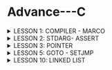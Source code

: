 # Advance---C
<details><summary>LESSON 1: COMPILER - MARCO</summary>
    <p>
        
## LESSON 1: COMPILER - MARCO
### Compiler
- Trong ngôn ngữ lập trình, Compiler (trình phiên dịch) là chương trình có nhiệm vụ xử lý chương trình ngôn ngữ bậc cao thành ngôn ngữ bậc thấp hơn để máy tính thực thi.
- Quá trình biên dịch gồm các giai đoạn như sau:
![maxresdefault](https://github.com/user-attachments/assets/3fbcf4bf-b3b6-41e9-8d26-e33c72ee3287)
#### Preprocessor (Tiền xử lý)
- Bộ tiền xử lý có nhiệm vụ thực hiện: 
    - Nhận mã nguồn, source code (gồm: c, .h, .cpp, .hpp,...)
    - Xóa bỏ tất cả các chú thích, comments của chương trình
    - Chỉ thị tiền xử lý ( bằng dấu #) cũng được xử lý
    - Đầu ra là file i
       ```c
       gcc -E main.c -o main.i
 #### Compiler 
 - Chuyển từ ngôn ngữ bậc cao sang ngôn ngữ bậc thấp assembly. Đầu vào là file .i, đầu ra file .s.
    ```c
    gcc main.i -S -o main.s
#### Assembler 
- Chuyển sang mã máy (0,1). Đầu vào là file .s, đầu ra là file .o hay còn gọi là file object.
  ```c
    gcc - c main.s -o main.o
#### Linker
- Liên kết các file object.o lại thành một chương trình duy nhất.
  ```c
     gcc test1.o test2.o main.o -o main
### Macro
- Chỉ thị tiền xử lý là những chỉ thị cung cấp cho bộ tiền xử lý các thông tin trước khi quá trình phiên dịch bắt đầu. Các chỉ thị tiền xử lý bắt đầu bằng ký tự #
   - #include (file header): Chèn nội dung của file vào vị trí mình chỉ định vào file i. Giúp chương trình dễ quản lí
     ```c
     #include <stdio.h>
     #include "test1.h"
   - #define: Được sử dụng để định nghĩa các hằng số hoặc các đoạn mã thay thế, không có kiểu dữ liệu. Việc sử dụng #define để định nghĩa được gọi là Macro, nơi nào có tên Macro sẽ được thay thế bằng nội dung của Macro đó
  - Ví dụ 1:
	 ```c
    	 #include <stdio.h>
		#define PI 3.14 // Định nghĩa hằng số Pi sử dụng #define//
		int main() {
		double radius = 5.0; // Sử dụng hằng số Pi trong chương trình //
		double area = PI * radius * radius;
	
		printf("Radius: %.2f\n", radius);
		printf("Area of the circle: %.2f\n", area);
	
		return 0;
		}
  - Ví dụ 2:
   	  ```c
   	  #include <stdio.h>

		// Định nghĩa macro để tìm số lớn hơn giữa hai số
		#define MAX(x, y) ((x) > (y) ? (x) : (y))
		
		int main() {
		int a = 10, b = 20;
		
		// Sử dụng macro để tìm số lớn hơn giữa a và b
		int maxNumber = MAX(a, b);
		
		printf("The bigger number between %d and %d is: %d\n", a, b, maxNumber);
		
		return 0;
		}
  - #undef: Để hủy định nghĩa một #define đã được định nghĩa trước đó.
    ```c
    #include <stdio.h>
	#define MAX_SIZE 100
	
	int main() {
	    printf("MAX_SIZE is defined as: %d\n", MAX_SIZE);
	    
	    // Bỏ định nghĩa của MAX_SIZE
	    #undef MAX_SIZE
	    
	    // Định nghĩa lại MAX_SIZE với giá trị khác
	    #define MAX_SIZE 50
	    
	    printf("MAX_SIZE is now redefined as: %d\n", MAX_SIZE);
	
	return 0;
	}
  - #if, #elif, #else: Kiểm tra điều kiện của Marco.
  	- #if: Sử dụng để bắt đầu 1 điều kiện xử lý.Nếu đúng thì các dòng lệnh sau #if sẽ được biên dịch , sai sẽ bỏ qua đến khi gặp #endif.
	- #elif: Để thêm 1 ĐK mới khi #if hoặc #elif sai.
	- #else: Dùng khi không có ĐK nào đúng
	- #ifdef: Dùng để kiểm tra 1 macro định nghĩa hay chưa.Nếu định nghĩa rồi thì mã sau ifdef sẽ được biên dịch.
	- #ifndef: Dùng để kiểm tra 1 macro định nghĩa hay chưa.Nếu chưa định nghĩa thì mã sau #ifndef sẽ được biên dịch.Thường dùng để kiểm tra macro đó đã dc định nghĩa trong file nào chưa, kết thúc thì #endif
   - Ví dụ 1:
	    ```c
	    #include <stdio.h>
		// Định nghĩa một macro
		#define VERSION 3
		
		int main() {
		    // Sử dụng #if, #elif, #else
		    #if VERSION == 1                               // Điều kiện #if sai, nếu không còn kiểm tra điều kiện nào
		                                                    // nữa đi tới #endif luôn
		    printf("This is version 1.\n");
		    #elif VERSION == 2                             // Tiếp tục kiểm tra với #elif
		    printf("This is version 2.\n");            
		    #else                                          // Không có điều kiện nào ở trên đúng
		    printf("This is another version.\n");
		    #endif
		
		return 0;
		}
	- Ví dụ 2:
  	 ```c
		    #include <stdio.h>
		// Định nghĩa một macro
		#define FEATURE_ENABLED
		
		int main() {
		    // Kiểm tra xem FEATURE_ENABLED đã được định nghĩa đúng không?
		    #ifdef FEATURE_ENABLED
		    printf("Feature is enabled.\n");
		    #endif
		    
		    // Kiểm tra xem ANOTHER_FEATURE chưa được định nghĩa đúng không?
		    #ifndef ANOTHER_FEATURE
		    printf("Another feature is not enabled.\n");
		    #endif
		
		return 0;
		}
#### Macro funtion 
- Macro function là khi đoạn mã sử dụng #define với tham số truyền vào để hoạt động giống như một hàm.

- Nếu macro function có nhiều dòng, mỗi dòng (trừ dòng cuối) phải kết thúc bằng ký tự \.
  ```c
	#include <stdio.h>
	
	#define DISPLAY_SUM(a,b)                        \
	printf("This is macro to sum 2 number\n");      \
	printf("Result is: %d", a+b);
	
	int main() {
		DISPLAY_SUM(5,6);
	return 0;
	}
- Ưu điểm của macro function so với function là tối ưu về tốc độ, nhưng không tối ưu về bộ nhớ.
#### Toán tử trong Macro
- Toán tử # (stringizing operator) chuyển đối số của macro thành chuỗi.
- Toán tử ## (concatenation operator) nối các đối số lại với nhau thành một chuỗi hoặc tên mới.
- Các toán tử này giúp tạo ra các macro linh hoạt và mạnh mẽ hơn, cho phép bạn thao tác với chuỗi và tên biến trong quá trình biên dịch.
- ví dụ 1:
  ```c
	   #include <stdio.h>
	
	#define TO_STRING(x) #x
	
	int main() {
	    int a = 5;
	    printf("Giá trị của a là: %s\n", TO_STRING(a));  // Kết quả sẽ là "a"
	    return 0;
	}
- ví dụ 2:
  ```c
	  #include <stdio.h>
	
	#define CONCAT(x, y) x ## y
	
	int main() {
	    int xy = 10;
	    printf("Giá trị của xy là: %d\n", CONCAT(x, y));  // Kết quả sẽ là 10
	    return 0;
	}
  - Trong ví dụ trên, CONCAT(x, y) sẽ nối x và y lại với nhau thành xy. Kết quả là việc gọi CONCAT(x, y) sẽ được thay thế bằng xy, do đó giá trị của biến xy là 10.
#### Variadic Marco
- Variadic macro là một loại macro trong ngôn ngữ C (và C++) cho phép bạn định nghĩa macro nhận một số lượng đối số không xác định (hay còn gọi là đối số biến đổi). Điều này hữu ích khi bạn muốn tạo một macro có thể làm việc với nhiều đối số mà không cần phải xác định số lượng đối số cụ thể.
- Giả sử bạn muốn định nghĩa một macro LOG có thể nhận một số lượng tham số không xác định để in ra một thông báo cùng với các tham số đó:
	```c
	#include <stdio.h>
	
	#define LOG(fmt, ...) printf(fmt, __VA_ARGS__)
	
	int main() {
	    int a = 10;
	    float b = 3.14;
	    
	    LOG("a = %d, b = %.2f\n", a, b);  // Gọi macro với 2 tham số
	    LOG("Only one parameter: %d\n", a);  // Gọi macro với 1 tham số
	
	    return 0;
	}
- Giải thích:

- LOG(fmt, ...) là variadic macro. fmt là tham số bắt buộc, còn ... đại diện cho các tham số còn lại (tùy chọn).
- Trong thân macro, bạn sử dụng __VA_ARGS__ để đại diện cho các tham số bổ sung được truyền vào macro.
- __VA_ARGS__ là một biến đặc biệt trong ngôn ngữ C giúp lấy tất cả các tham số được truyền vào macro.
- Kết quả của chương trình trên sẽ là:
	- a = 10, b = 3.14
	- Only one parameter: 10
</details>

<details><summary>LESSON 2: STDARG- ASSERT</summary>
    <p>	
	    
 ## LESSON 2: STDARG - ASSERT	
 ### Thư viện STDARG
 - Thư viện <stdarg.h> trong C cung cấp các cơ chế để làm việc với các tham số biến (variadic parameters) trong các hàm và macro. Đây là một thư viện rất hữu ích khi bạn muốn định nghĩa các hàm hoặc macro có thể nhận một số lượng tham số không cố định, chẳng hạn như các hàm printf hoặc scanf.
 - Thư viện này cung cấp ba macro chính giúp bạn làm việc với các tham số biến:
	- va_list: Đây là kiểu dữ liệu được sử dụng để giữ thông tin về các tham số biến. Bản chất là con trỏ kiểu char được định nghĩa lại tên bằng typedef: typedef char* va_list;
	- va_start: Dùng để khởi tạo một đối tượng va_list và bắt đầu xử lý các tham số biến. Hàm này mang các kí tự vào chuỗi, tạo một con trỏ có giá trị bằng địa chỉ kí tự đầu tiên của chuỗi không xác định và thực hiện vòng lặp so sánh các kí tự trong chuỗi có giống với từng kí tự của label count không và con trỏ địa chỉ tăng dần dần ứng với địa chỉ của các kí tự tiếp theo của chuỗi. Sau khi xác định được kí tự giống với label count thì mới bắt đầu mang các kí tự sau dấu , vào chuỗi. 
	- va_arg: Dùng để lấy giá trị của một tham số biến trong danh sách tham số và ép kiểu dữ liệu thành kiểu dữ liệu mong muốn
	- va_end: Dùng để kết thúc việc truy cập các tham số biến và giải phóng tài nguyên.
- Cú pháp của các macro trong <stdarg.h>:
	- va_list:Được sử dụng để khai báo một biến sẽ chứa các tham số biến.
		```c

		va_list args;
	- va_start: Dùng để bắt đầu truy xuất các tham số biến. va_start nhận hai đối số: Đối số đầu tiên là biến va_list bạn đã khai báo. Đối số thứ hai là tên của tham số cuối cùng trong danh sách tham số cố định (tham số trước danh sách tham số biến).
		```c

		va_start(args, last_fixed_param);
	- va_arg:Dùng để truy xuất một tham số trong danh sách tham số biến. Bạn cần chỉ định kiểu dữ liệu của tham số bạn muốn truy xuất.
		```c

		type arg = va_arg(args, type); //type là kiểu dữ liệu của tham số bạn muốn lấy (ví dụ: int, double, char, ...).
	- a_end: Dùng để kết thúc truy xuất các tham số biến và giải phóng tài nguyên. Đây là bước quan trọng để tránh rò rỉ tài nguyên.
		```c

		va_end(args);
- Ví dụ về việc sử dụng <stdarg.h>:
- Ví dụ: Viết một hàm sum nhận một số lượng tham số không xác định và tính tổng các tham số đó.
	```c

	#include <stdio.h>
	#include <stdarg.h>
	
	// Hàm sum với các tham số biến
	int sum(int num, ...) {
	    int total = 0;
	    
	    // Khai báo va_list để truy cập các tham số biến
	    va_list args;
	    
	    // Khởi tạo va_list, đối số thứ hai là tham số cuối cùng cố định (num)
	    va_start(args, num);
	    
	    // Duyệt qua các tham số và tính tổng
	    for (int i = 0; i < num; i++) {
	        total += va_arg(args, int);  // Lấy giá trị của tham số kiểu int
	    }
	    
	    // Kết thúc truy xuất tham số biến
	    va_end(args);
	    
	    return total;
	}
	
	int main() {
	    int result = sum(4, 1, 2, 3, 4);  // Gọi sum với 4 tham số
	    printf("Tổng là: %d\n", result);  // Kết quả sẽ là 10
	    
	    return 0;
	}
- Giải thích:

	- Hàm sum nhận một tham số đầu vào num xác định số lượng tham số tiếp theo.
	- Sau đó, hàm sử dụng va_start để khởi tạo danh sách tham số biến và va_arg để lấy từng giá trị từ danh sách tham số.
	- Cuối cùng, va_end được gọi để kết thúc quá trình truy xuất tham số biến.

### Thư viện ASSERT	
- Thư viện assert.h là thư viện để hỗ trợ debug chương trình.

- Hàm assert(): dùng để kiểm tra điều kiện, nếu đúng thì chương trình tiếp tục còn sai thì dừng lại ngay lập tức và báo lỗi.

- Ví dụ báo lỗi chia cho 0:
  ```c
	#include <stdio.h>
	#include <assert.h>
	
	double thuong(int a, int b) {
	    assert( b != 0 && "Mẫu bằng 0");
	    return (double) a/b;
	}
	
	int main() {
	    printf("Thuong: %f\n", thuong(6, 0)); 
	    return 0;
	}
- Báo lỗi:
	```c
	> Assertion failed: b != 0 && "Mẫu bằng 0", file tempCodeRunnerFile.c, line 5
- Thường thấy hơn sẽ sử dụng macro để định nghĩa một lỗi.
	```c
	#include <stdio.h>
	#include <assert.h>
	#define LOG(condition, cmd) assert(condition && #cmd)
	
	double thuong(int a, int b) {
	    LOG(b != 0, "Mau bang bang 0");
	}
	
	int main() {
	    thuong(6,0);
	    return 0;
	}

</details>


<details><summary>LESSON 3: POINTER</summary>
    <p>
        
## LESSON 3: POINTER
### Khái niệm và các loại Pointer
Trong ngôn ngữ lập trình C, con trỏ (pointer) là một biến chứa địa chỉ bộ nhớ của một đối tượng (biến,hàm,mảng) khác. Việc sử dụng con trỏ giúp chúng ta thực hiện các thao tác trên bộ nhớ một cách linh hoạt hơn. Dưới đây là một số khái niệm cơ bản về con trỏ trong C:
#### Cách khai báo: 
   
    int *ptr;  // con trỏ đến kiểu int
    char *ptr_char;  // con trỏ đến kiểu char
    float *ptr_float;  // con trỏ đến kiểu float
- Lấy địa chỉ của một biến:
   ```c 
    int x = 10;
    int *ptr_x = &x;  // ptr_x giờ đây chứa địa chỉ của x
- Sử dụng con trỏ để truy cập giá trị:
    int y = *ptr_x;  // y sẽ bằng giá trị của x
 ![image](https://github.com/user-attachments/assets/2799e903-2562-470a-b884-70fd4158ad98)
     - chú ý: địa chỉ con trỏ đang trỏ tới: ptr = 0x01; địa chỉ của con trỏ: &ptr = 0xf1;giá trị tại địa chỉ con trỏ trỏ tới *ptr = *(0x01)=5
- Kích thước của con trỏ sẽ phụ thuộc kiến trúc máy tính và trình biên dịch. Ta có thể dùng sizeof() để kiểm tra kích thước của con trỏ:
  ```c 
  #include <stdio.h>
  int main() {
    int *ptr;
    printf("Size of pointer: %lu bytes\n", sizeof(ptr));
    return 0;
  }


- Ví dụ:
  ```c
  #include <stdio.h>
  void swap(int *a, int *b)
  {
    int tmp = *a;
    *a = *b;
    *b = tmp;

  }
  int main()
  {
   int a = 10, b = 20;
   swap(&a, &b);

   printf("value a is: %d\n", a);
   printf("value b is: %d\n", b);

    return 0;
  }

 #### Các loại Pointer:
##### Void pointer:
- Void pointer thường dùng để trỏ để tới bất kỳ địa chỉ nào mà không cần biết tới kiểu dữ liệu của giá trị tại địa chỉ đó.
  ```c
  void *ptr_void;
- Ví dụ:
  ```c
     #include <stdio.h>
     #include <stdlib.h>

     int main() {
   
	    int value = 5;
	    double test = 15.7;
	    char letter = 'A';
	   
	    void *ptr = &value;
	    printf("value is: %d\n", *(int*)(ptr));
	
	    ptr = &test;
	    printf("value is: %f\n", *(double*)(ptr));
	
	    ptr = &letter;
	    printf("value is: %c\n", *(char*)(ptr));
	   
	    return 0;
       }


#### Pointer to Constant:
- Định nghĩa một con trỏ không thể thay đổi giá trị tại địa chỉ mà nó trỏ đến thông qua dereference nhưng giá trị tại địa chỉ đó có thể thay đổi.
- Ví dụ:
  ```c
	#include <stdio.h>
	#include <stdlib.h>
	
	int main() {
	    
	    int value = 5;
	    int const *ptr_const = &value;
	
	    //*ptr_const = 7; // wrong
	    //ptr_const++; // right
	    
	    printf("value: %d\n", *ptr_const);
	
	    value = 9;
	    printf("value: %d\n", *ptr_const);
	
	    return 0;
	}


#### Constant Pointer:
- Định nghĩa một con trỏ mà giá trị nó trỏ đến (địa chỉ ) không thể thay đổi. Tức là khi con trỏ này được khởi tạo thì nó sẽ không thể trỏ tới địa chỉ khác.
- Ví dụ:
  ```c
	#include <stdio.h>
	#include <stdlib.h>
	
	
	int main() {
	    
	    int value = 5;
	    int test = 15;
	    int *const const_ptr = &value;
	
	    printf("value: %d\n", *const_ptr);
	
	    *const_ptr = 7;
	    printf("value: %d\n", *const_ptr);
	
	    //const_ptr = &test; // wrong
	    
	    return 0;
	}




#### Function pointer:
- Pointer to function (con trỏ hàm) là một biến mà giữ địa chỉ của một hàm. Có nghĩa là, nó trỏ đến vùng nhớ trong bộ nhớ chứa mã máy của hàm được định nghĩa trong chương trình.
- Trong ngôn ngữ lập trình C, con trỏ hàm cho phép bạn truyền một hàm như là một đối số cho một hàm khác, lưu trữ địa chỉ của hàm trong một cấu trúc dữ liệu, hoặc thậm chí truyền hàm như một giá trị trả về từ một hàm khác.
- Ví dụ:
  ```c
	#include <stdio.h>
	
	// Hàm mẫu 1
	void greetEnglish() {
	    printf("Hello!\n");
	}
	
	// Hàm mẫu 2
	void greetFrench() {
	    printf("Bonjour!\n");
	}
	
	int main() {
	    // Khai báo con trỏ hàm
	    void (*ptrToGreet)();
	
	    // Gán địa chỉ của hàm greetEnglish cho con trỏ hàm
	    ptrToGreet = greetEnglish;
	
	    // Gọi hàm thông qua con trỏ hàm
	    (*ptrToGreet)();  // In ra: Hello!
	
	    // Gán địa chỉ của hàm greetFrench cho con trỏ hàm
	    ptrToGreet = greetFrench;
	
	    // Gọi hàm thông qua con trỏ hàm
	    (*ptrToGreet)();  // In ra: Bonjour!
	
	    return 0;
	}

- Trong ví dụ này, ptrToGreet là một con trỏ hàm có thể trỏ đến các hàm greetEnglish và greetFrench. Việc này giúp linh hoạt trong việc chọn và sử dụng hàm tương ứng tại thời điểm chạy.
- Ví dụ 2:
  ```c
	#include <stdio.h>
	
	void sum(int a, int b)
	{
	    printf("Sum of %d and %d is: %d\n",a,b, a+b);
	}
	
	void subtract(int a, int b)
	{
	    printf("Subtract of %d by %d is: %d \n",a,b, a-b);
	    
	}
	
	void multiple(int a, int b)
	{
	    printf("Multiple of %d and %d is: %d \n",a,b, a*b );
	    
	}
	
	void divide(int a, int b)
	{
	    if (b == 0)
	    {
	        printf("Mau so phai khac 0\n");
	        return;
	    }
	    
	    printf("%d divided by %d is: %f \n",a,b, (double)a / (double)b);
	    
	}
	
	void calculator(void (*ptr)(int a, int b), int a, int b)
	{
	    printf("Program calculate: \n");
	    ptr(a,b);
	}
	
	int main()
	{
	    void (*ptrToFunc)(int,int);
	    ptrToFunc = &divide;
	
	    calculator(ptrToFunc,5,2);
	
	    return 0;
	}



	
- Trong ví dụ này, ptrToFunc là một con trỏ hàm trỏ đến các hàm sum, subtract, multiple, divide. Hàm calculator với 3 tham số truyền vào là: con trỏ hàm, a, b, và sẽ call function mà con trỏ đang trỏ tới và truyền vào 2 tham số a và b.
Pointer to pointer:
#### Con trỏ đến con trỏ (Pointer to Pointer)
- là một kiểu dữ liệu trong ngôn ngữ lập trình cho phép bạn lưu trữ địa chỉ của một con trỏ. Con trỏ đến con trỏ cung cấp một cấp bậc trỏ mới, cho phép bạn thay đổi giá trị của con trỏ gốc. Cấp bậc này có thể hữu ích trong nhiều tình huống, đặc biệt là khi bạn làm việc với các hàm cần thay đổi giá trị của con trỏ.
 - Ví dụ:
   ```c

	#include <stdio.h>
	
	int main() {
	    int value = 42;
	    int *ptr1 = &value;  // Con trỏ thường trỏ đến một biến
	
	    int **ptr2 = &ptr1;  // Con trỏ đến con trỏ
	
	    printf("Value: %d\n", **ptr2);
	
	    return 0;
	      }
- Trong ví dụ này:
	- ptr1 là một con trỏ thường trỏ đến biến value.
	- ptr2 là một con trỏ đến con trỏ, trỏ đến địa chỉ của ptr1.
	- Khi sử dụng **ptr2, chúng ta có thể truy cập giá trị của biến value.
#### NULL pointer
 - Null Pointer là một con trỏ không trỏ đến bất kỳ đối tượng hoặc vùng nhớ cụ thể nào. Trong ngôn ngữ lập trình C, một con trỏ có thể được gán giá trị NULL để biểu diễn trạng thái null.
 - Ví dụ:
    ```c
	#include <stdio.h>
	
	int main() {
	    int *ptr = NULL;  // Gán giá trị NULL cho con trỏ
	
	    if (ptr == NULL) {
	        printf("Pointer is NULL\n");
	    } else {
	        printf("Pointer is not NULL\n");
	    }
	
	    return 0;
	}

- Trong ví dụ này:
	- Con trỏ ptr được khai báo và được gán giá trị NULL.
	- Một điều kiện kiểm tra xem con trỏ có trỏ đến một đối tượng nào đó hay không.
	- Nếu con trỏ bằng NULL, chương trình in ra "Pointer is NULL", ngược lại nếu con trỏ không bằng NULL, chương trình in ra "Pointer is not NULL".
	- Sử dụng null pointer thường hữu ích để kiểm tra xem một con trỏ đã được khởi tạo và có trỏ đến một vùng nhớ hợp lệ chưa. Tránh dereferencing (sử dụng giá trị mà con trỏ trỏ đến) một null pointer là quan trọng để tránh lỗi chương trình.
</details>
   
 <details><summary>LESSON 5: GOTO - SETJMP</summary>
  <p>
  
 ## LESSON 5: GOTO - SETJMP
 ### GOTO
- goto là một từ khóa trong ngôn ngữ lập trình C, cho phép chương trình nhảy đến một câu lệch đã được đặt trước đó trong cùng một hàm. Mặc dù nó cung cấp khả năng kiểm soát flow của chương trình, nhưng việc sử dụng goto thường được xem là không tốt vì nó có thể làm cho mã nguồn trở nên khó đọc và khó bảo trì.
- Cách sử dụng goto trong C/C++:
	-Cú pháp:

	```c

	goto label;
- Trong đó: label là một nhãn (label) được định nghĩa trước trong chương trình, là tên của vị trí mà bạn muốn nhảy đến. Nhãn này phải kết thúc bằng dấu hai chấm (:).
- Ví dụ:

	```c

	#include <stdio.h>
	
	int main() {
	    int x = 10;
	
	    if (x == 10) {
	        goto jump_here; // Nhảy đến nhãn jump_here nếu x == 10
	    }
	
	    printf("Không bao giờ đến đây.\n"); // Dòng này sẽ bị bỏ qua vì goto đã nhảy qua
	
	jump_here:
	    printf("Đã nhảy đến nhãn jump_here.\n");
	
	    return 0;
	}
 
- Giải thích ví dụ:
	- Câu lệnh goto jump_here;: Chương trình sẽ nhảy đến vị trí có nhãn jump_here: ngay khi điều kiện if (x == 10) đúng.
	- jump_here:: Đoạn mã sau nhãn này sẽ được thực thi khi chương trình nhảy tới đó.
	- Dòng "Không bao giờ đến đây." sẽ không bao giờ được in ra vì câu lệnh goto đã chuyển điều khiển ra ngoài đoạn mã đó
  ### SETJMP
  - setjmp.h là một thư viện trong ngôn ngữ lập trình C, cung cấp hai hàm chính là setjmp và longjmp. Cả hai hàm này thường được sử dụng để thực hiện xử lý ngoại lệ trong C, mặc dù nó không phải là một cách tiêu biểu để xử lý ngoại lệ trong ngôn ngữ này.
- Cú pháp:
  	```c

	#include <setjmp.h>
	
	int setjmp(jmp_buf env);
- Trong đó:
	- jmp_buf env: Là một mảng hoặc cấu trúc được sử dụng để lưu trữ thông tin trạng thái của ngữ cảnh chương trình tại thời điểm gọi setjmp. Nó sẽ chứa thông tin cần thiết để chương trình có thể quay lại điểm gọi hàm setjmp.
	- Hàm setjmp trả về giá trị 0 khi nó được gọi lần đầu tiên, và sẽ trả về giá trị khác (thường là một giá trị không bằng 0) khi chương trình quay lại từ hàm longjmp.
- Mô tả:
	- setjmp được sử dụng để lưu lại trạng thái của ngữ cảnh chương trình tại một điểm cụ thể (gọi là "checkpoint").
	- longjmp sau đó có thể được sử dụng để quay lại điểm đó, thay vì tiếp tục chạy từ vị trí mà chương trình bị tạm dừng.
- Cách hoạt động:
	- Gọi setjmp: Khi setjmp được gọi, nó lưu lại trạng thái của chương trình (ví dụ, các thanh ghi, con trỏ, v.v.) trong biến env (được khai báo kiểu jmp_buf).
	- Quay lại với longjmp: Khi gặp lỗi hoặc cần nhảy ra một điểm khác trong chương trình, bạn có thể gọi hàm longjmp(env, value) để quay lại điểm gọi setjmp, đồng thời trả về giá trị value từ hàm setjmp. Điều này làm cho chương trình "nhảy" về lại điểm đó.
- Ví dụ về cách sử dụng setjmp và longjmp:
	```c

	#include <stdio.h>
	#include <setjmp.h>
	
	jmp_buf env;

	void func() {
	    printf("Bắt đầu func.\n");
	    longjmp(env, 1);  // Quay lại setjmp và trả về giá trị 1
	    printf("Không bao giờ in dòng này.\n");
	}
	
	int main() {
	    if (setjmp(env) == 0) {
	        // Đây là lần gọi đầu tiên của setjmp
	        printf("Điều khiển đang ở trong main.\n");
	        func();  // Gọi hàm func, sau đó longjmp sẽ quay lại đây
	    } else {
	        // Sau khi longjmp được gọi
	        printf("Điều khiển quay lại từ longjmp.\n");
	    }
	
	    return 0;
	}
- Giải thích ví dụ:
	- Gọi setjmp(env) lần đầu tiên: Khi setjmp được gọi trong hàm main, chương trình lưu trạng thái ngữ cảnh vào biến env và trả về giá trị 0. Sau đó, chương trình tiếp tục bình thường và gọi hàm func().
	- Gọi longjmp(env, 1) trong func: Trong hàm func, câu lệnh longjmp(env, 1) sẽ khiến chương trình quay lại điểm gọi setjmp trong hàm main. Lúc này, setjmp không trả về 0 nữa mà trả về giá trị 1, vì vậy đoạn mã trong else sẽ được thực thi.
- Kết quả chương trình:
	```css
	Điều khiển đang ở trong main.
	Bắt đầu func.
	Điều khiển quay lại từ longjmp.
</details>
   
 <details><summary>LESSON 10: LINKED LIST </summary>
  <p>
  
 ## LESSON 10: LINKED LIST
 ### Khái niệm Linked list 
 - Linked list là một cấu trúc dữ liệu trong lập trình máy tính, được sử dụng để tổ chức và lưu trữ dữ liệu. Một linked list bao gồm một chuỗi các "nút" (nodes) được lưu trữ không liền kề nhau trong bộ nhớ, mỗi nút chứa một giá trị dữ liệu và một con trỏ (pointer) đến nút tiếp theo trong chuỗi.
- Khác với mảng (array), trong đó các phần tử được lưu trữ liên tiếp trong bộ nhớ, linked list cho phép linh hoạt hơn trong việc thêm và xóa phần tử mà không cần phải thay đổi kích thước hoặc di chuyển các phần tử khác.
![image](https://github.com/user-attachments/assets/edcf0aa4-5c38-4d7b-8846-c8435ea056c6)
### Các loại linked list
- Có hai loại linked list chính:
	- Singly Linked List (Danh sách liên kết đơn): Mỗi nút chỉ chứa một con trỏ đến nút tiếp theo trong chuỗi.
	- Doubly Linked List (Danh sách liên kết đôi): Mỗi nút chứa hai con trỏ, một trỏ đến nút tiếp theo và một trỏ đến nút trước đó.
### Tính chất
- Danh sách liên kết có thể mở rộng và thu hẹp một cách linh hoạt.
- Mặc định nodes sẽ chưa liên kết với nhau => phải liên kết các nodes thông qua con trỏ.
- Phần tử cuối cùng trong Linked list sẽ trỏ vào NULL (con trỏ NULL), đánh dấu sự kết thúc của danh sách.
- Linked list có thể thay đổi kích thước linh hoạt. Bạn có thể thêm hoặc xóa các node mà không cần phải thay đổi kích thước của danh sách hoặc di chuyển các phần tử khác, như trong mảng.
- Để truy cập một phần tử bất kỳ trong linked list, bạn phải bắt đầu từ node đầu tiên và duyệt lần lượt qua các node tiếp theo cho đến khi tìm thấy phần tử cần tìm. Điều này làm cho việc truy cập các phần tử ngẫu nhiên (random access) kém hiệu quả hơn so với mảng.
- Đây là kiểu cấu trúc dữ liệu kiểu cấp phát động có nghĩa là còn bộ nhớ thì còn cấp phát được, cấp phát đến khi nào hết bộ nhớ thì thôi - Vùng nhớ cấp phát : Heap.
- Linked list chỉ sử dụng bộ nhớ cho các node đã được tạo ra. Điều này giúp tiết kiệm bộ nhớ khi số lượng phần tử thay đổi liên tục. Không lãng phí bộ nhớ nhưng cần thêm bộ nhớ để lưu phần con trỏ.
- Thêm hoặc xóa node ở đầu hoặc giữa danh sách có thể thực hiện nhanh chóng (O(1)) nếu bạn đã có địa chỉ của node cần thay đổi. Tuy nhiên, nếu muốn xóa hoặc thêm ở cuối danh sách, bạn cần phải duyệt qua danh sách trước (O(n)).
### Cấu trúc của 1 node
- Trong C, ta thường dùng cấu trúc (struct) để định nghĩa một node. Cấu trúc này bao gồm:
	- Dữ liệu (data): chứa giá trị hoặc thông tin của phần tử.
	- Con trỏ (pointer): chứa địa chỉ của node tiếp theo trong danh sách.
 		```c
		  typedef struct Node { // có Node ở dòng 1 để khi phiên dịch mã sẽ hiểu Node* next ở dòng 3, không báo lỗi
		    int data;           // Giá trị (dữ liệu) của node
		    struct Node* next;  // Con trỏ trỏ đến node tiếp theo
		};
  	- Node ở đây có phần dữ liệu là kiểu số nguyên, ngoài ra nó có 1 con trỏ next trỏ tới chính struct node (là địa chỉ của node tiếp theo trong linked list)
### Các thao tác với linked list
#### Khởi tạo Node 
    ```c
	#include <stdio.h>
	#include <stdlib.h>
	
	struct Node {
	    int data;     // Dữ liệu của node
	    struct Node* next; // Con trỏ tới node tiếp theo
	  };
	
	// Khởi tạo một node mới với dữ liệu là 10
	struct Node* createNode(int data) {
	    struct Node* newNode = (struct Node*)malloc(sizeof(struct Node)); // khởi tạo địa chỉ cho Node
	    newNode->data = data;
	    newNode->next = NULL; // chưa liên kết Node với nhau thì phải Null trước
	    return newNode; // trả về lại vị trí của newNode
	    }
	
	int main() {
	    struct Node* node1 = createNode(10);
	    printf("Data of the new node: %d\n", node1->data);
	    return 0;
	    }
#### Thêm một Node vào vị trí cuối cùng trong list
![image](https://github.com/user-attachments/assets/bd1b4279-90f5-4346-985b-9762961f2952)
	```c
 
